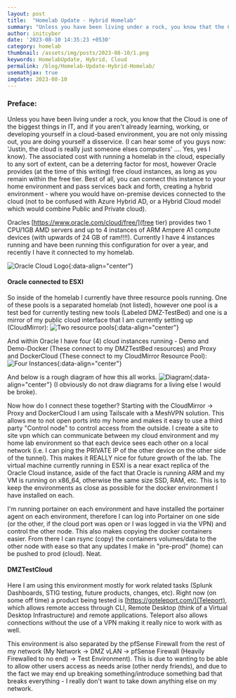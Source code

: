 ```yaml
---
layout: post
title:  "Homelab Update - Hybrid Homelab"
summary: "Unless you have been living under a rock, you know that the Cloud is one of the biggest things in IT, and if you aren't already learning, working, or developing yourself in a cloud-based environment, you are not only missing out, you are doing yourself a disservice."
author: initcyber
date: '2023-08-10 14:35:23 +0530'
category: homelab
thumbnail: /assets/img/posts/2023-08-10/1.png
keywords: HomelabUpdate, Hybrid, Cloud
permalink: /blog/Homelab-Update-Hybrid-Homelab/
usemathjax: true
imgdate: 2023-08-10
---
```



### Preface:
Unless you have been living under a rock, you know that the Cloud is one of the biggest things in IT, and if you aren't already learning, working, or developing yourself in a cloud-based environment, you are not only missing out, you are doing yourself a disservice. (I can hear some of you guys now: 'Justin, the cloud is really just someone elses computers' .... Yes, yes I know). The associated cost with running a homelab in the cloud, especially to any sort of extent, can be a deterring factor for most, however Oracle provides (at the time of this writing) free cloud instances, as long as you remain within the free tier. Best of all, you can connect this instance to your home environment and pass services back and forth, creating a hybrid environment - where you would have on-premise devices connected to the cloud (not to be confused with Azure Hybrid AD, or a Hybrid Cloud model which would combine Public and Private cloud). 

Oracles [https://www.oracle.com/cloud/free/](free tier) provides two 1 CPU/1GB AMD servers and up to 4 instances of ARM Ampere A1 compute devices (with upwards of 24 GB of ram!!!!). Currently I have 4 instances running and have been running this configuration for over a year, and recently I have it connected to my homelab.


![Oracle Cloud Logo](/assets/img/posts/{{page.imgdate}}/1.png){:data-align="center"}

#### Oracle connected to ESXI
So inside of the homelab I currently have three resource pools running. One of these pools is a separated homelab (not listed), however one pool is a test bed for currently testing new tools (Labeled DMZ-TestBed) and one is a mirror of my public cloud interface that I am currently setting up (CloudMirror):
![Two resource pools](/assets/img/posts/{{page.imgdate}}/2.png){:data-align="center"}

And within Oracle I have four (4) cloud instances running - Demo and Demo-Docker (These connect to my DMZTestBed resources) and Proxy and DockerCloud (These connect to my CloudMirror Resource Pool):
![Four Instances](/assets/img/posts/{{page.imgdate}}/3.png){:data-align="center"}

And below is a rough diagram of how this all works.
![Diagram](/assets/img/posts/{{page.imgdate}}/4.png){:data-align="center"}
(I obviously do not draw diagrams for a living else I would be broke).

Now how do I connect these together? Starting with the CloudMirror -> Proxy and DockerCloud I am using Tailscale with a MeshVPN solution. This allows me to not open ports into my home and makes it easy to use a third party "Control node" to control access from the outside. I create a site to site vpn which can communicate between my cloud environment and my home lab environment so that each device sees each other on a local network (i.e. I can ping the PRIVATE IP of the other device on the other side of the tunnel). This makes it REALLY nice for future growth of the lab. The virtual machine currently running in ESXI is a near exact replica of the Oracle Cloud instance, aside of the fact that Oracle is running ARM and my VM is running on x86_64, otherwise the same size SSD, RAM, etc. This is to keep the environments as close as possible for the docker environment I have installed on each.

I'm running portainer on each environment and have installed the portainer agent on each environment, therefore I can log into Portainer on one side (or the other, if the cloud port was open or I was logged in via the VPN) and control the other node. This also makes copying the docker containers easier. From there I can rsync (copy) the containers volumes/data to the other node with ease so that any updates I make in "pre-prod" (home) can be pushed to prod (cloud). Neat.

#### DMZTestCloud
Here I am using this environment mostly for work related tasks (Splunk Dashboards, STIG testing, future products, changes, etc). Right now (on some off time) a product being tested is [https://goteleport.com/](Teleport), which allows remote access through CLI, Remote Desktop (think of a Virtual Desktop Infrastructure) and remote applications. Teleport also allows connections without the use of a VPN making it really nice to work with as well. 

This environment is also separated by the pfSense Firewall from the rest of my network (My Network -> DMZ vLAN -> pfSense Firewall (Heavily Firewalled to no end) -> Test Environment). This is due to wanting to be able to allow other users access as needs arise (other nerdy friends), and due to the fact we may end up breaking something/introduce something bad that breaks everything - I really don't want to take down anything else on my network. 